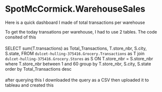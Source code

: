 # SpotMcCormick.WarehouseSales
Here is a quick dashboard I made of total transactions per warehouse

To get the today transations per warehouse, I had to use 2 tables. The code consited of this 
####
SELECT  sum(T.transactions) as Total_Transactions, T.store_nbr, S.city, S.state, 
FROM `dulcet-hulling-375416.Grocery.Transactions` as T
 join `dulcet-hulling-375416.Grocery.Stores` as S ON T.store_nbr = S.store_nbr
 where T.store_nbr  between 1 and 60
  group by T.store_nbr, S.city, S.state
 order by Total_Transactions desc
 ####
 
 after querying this I downloaded the query as a CSV then uploaded it to tableau and created this 

